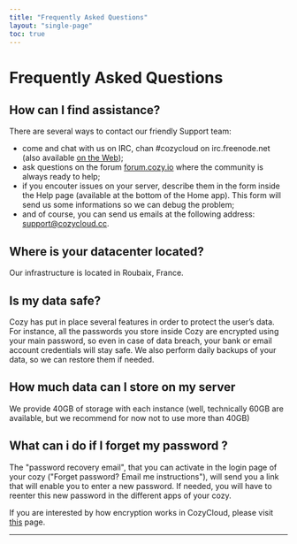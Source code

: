 ```yaml
---
title: "Frequently Asked Questions"
layout: "single-page"
toc: true
---
```


# Frequently Asked Questions

## How can I find assistance?

There are several ways to contact our friendly Support team:
 - come and chat with us on IRC, chan #cozycloud on irc.freenode.net (also available [on the Web](https://webchat.freenode.net/?channels=cozycloud));
 - ask questions on the forum [forum.cozy.io](https://forum.cozy.io/) where the community is always ready to help;
 - if you encouter issues on your server, describe them in the form inside the Help page (available at the bottom of the Home app). This form will send us some informations so we can debug the problem;
 - and of course, you can send us emails at the following address: support@cozycloud.cc.

## Where is your datacenter located?

Our infrastructure is located in Roubaix, France.

## Is my data safe?

Cozy has put in place several features in order to protect the user’s data. For instance, all the passwords you store inside Cozy are encrypted using your main password, so even in case of data breach, your bank or email account credentials will stay safe.
We also perform daily backups of your data, so we can restore them if needed.


## How much data can I store on my server

We provide 40GB of storage with each instance (well, technically 60GB are available, but we recommend for now not to use more than 40GB)

## What can i do if I forget my password ?

The "password recovery email", that you can activate in the login page of your cozy ("Forget password? Email me instructions"), will send you a link that will enable you to enter a new password. If needed, you will have to reenter this new password in the different apps of your cozy.

If you are interested by how encryption works in CozyCloud, please visit [this](https://cozy.io/en/hack/cookbooks/encryption.html) page. 
 

---
